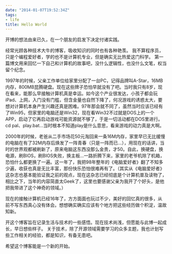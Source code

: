```yaml
---
date: "2014-01-07T19:52:34Z"
tags:
- life
title: Hello World
---
```


开博的想法由来已久，在一个朋友的启发下决定付诸实践。

经常光顾各种技术大牛的博客，吸收知识的同时也有各种艳羡。
我不算程序员，只是个编程爱好者，学的也不是计算机专业，但是确实无比热爱这门科学。
第一篇博文用来回忆一下自己和计算机的故事吧，没什么逻辑性，也没什么文笔，权当留个纪念。

1997年的时候，父亲工作单位给家里分配了一台PC，记得品牌叫A-Star，16MB内存，800MB昆腾硬盘。现在这些牌子恐怕早就没有了吧。当时我只有8岁，现在看来，能那么早接触计算机真是幸运。如今这个产业很发达，小孩子都会玩iPad、上网，入门没有门槛，但含金量也自然下降了，何况游戏的诱惑太大，要想对计算机本身产生兴趣还真是困难。97年那会就不同了，虽然当时应该已经有了Win95，但家里的电脑还是Win32，现在看Win32不过就是DOS上的一个APP，启动了它再启动游戏可能资源就不够了，于是一切活动都在DOS里进行。cd pal、play.bat…当时根本不知道play是什么意思，看来游戏的动力真是大啊。

2000年的时候，老爸从二手市场花50元淘回来一条16M内存，家里早已无比缓慢的电脑在有了32M内存后焕发了一阵青春（只是一阵而已…），用现在的话讲，当时的世界观都被刷新了，原来电脑这东西没那么金贵，才50。自此，换硬盘，换电源，刷BIOS，刷BIOS失败，换主板…一路折腾下来，家里的老爷机除了机箱，恐怕什么都更换了一遍。这一年了，我把98年整年的《电脑爱好者》翻了不知多少遍，收获也真是无比丰富，那份快乐恐怕很难再有了。（其实从《电脑爱好者》这杂志也基本能验证我之前的观点，现在这杂志已经彻底是个计算机普及读物了，相比之下，当年的内容简直太Geek了，这里也要感谢父亲为我开了个好头，是他把我带进了这个神奇的领域。）

现在的接触计算机已经16年了，方方面面也玩过不少，美好的回忆真的很多，从前不写东西真心没有体会。想想确实确实应该有个地方把这些经历做个积淀，温故知新。

开这个博客旨在记录生活与技术的一些感悟。现在技术尚浅，但愿能与此博一起成长，早日想些样子。
关于技术，除了开源领域需要学习的众多主题，我也计划写些工作相关的经验，都是知识，有备无患吧。

希望这个博客能是一个新的开始。
